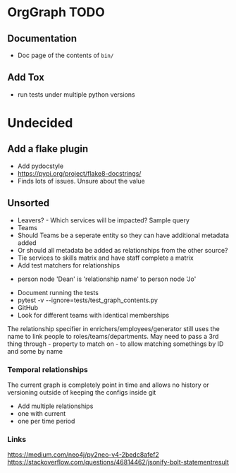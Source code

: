 # OrgGraph TODO

## Documentation

  * Doc page of the contents of `bin/`

## Add Tox

 * run tests under multiple python versions

# Undecided

## Add a flake plugin

 * Add pydocstyle
 * https://pypi.org/project/flake8-docstrings/
 * Finds lots of issues. Unsure about the value

## Unsorted

 * Leavers? - Which services will be impacted? Sample query
 * Teams
  * Should Teams be a seperate entity so they can have additional metadata added
  * Or should all metadata be added as relationships from the other source?
 * Tie services to skills matrix and have staff complete a matrix
 * Add test matchers for relationships
  - person node 'Dean' is 'relationship name' to person node 'Jo'
 * Document running the tests
  * pytest -v --ignore=tests/test_graph_contents.py
 * GitHub
  * Look for different teams with identical memberships

The relationship specifier in enrichers/employees/generator still uses
the name to link people to roles/teams/departments. May need to pass a
3rd thing through - property to match on - to allow matching somethings
by ID and some by name

### Temporal relationships

The current graph is completely point in time and allows no history or versioning
outside of keeping the configs inside git

 * Add multiple relationships
 * one with current
 * one per time period


### Links
https://medium.com/neo4j/py2neo-v4-2bedc8afef2
https://stackoverflow.com/questions/46814462/jsonify-bolt-statementresult
